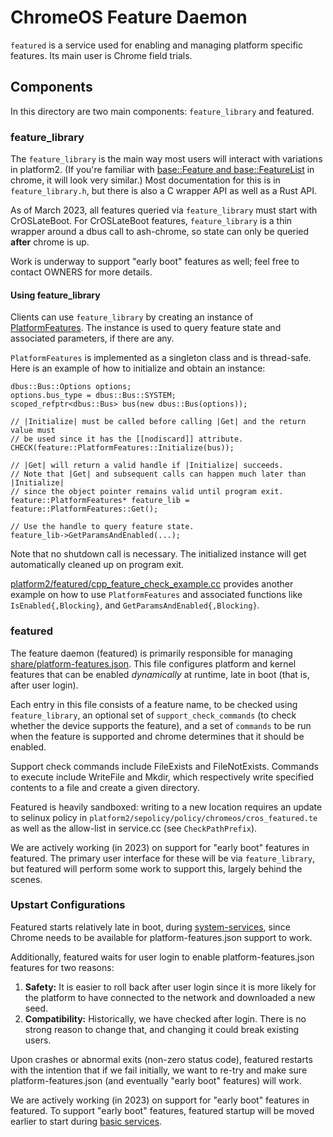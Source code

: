 # ChromeOS Feature Daemon

`featured` is a service used for enabling and managing platform specific
features. Its main user is Chrome field trials.

## Components

In this directory are two main components: `feature_library` and featured.

### feature\_library

The `feature_library` is the main way most users will interact with variations
in platform2. (If you're familiar with
[base::Feature and base::FeatureList](https://source.chromium.org/chromium/chromium/src/+/main:base/feature_list.h)
in chrome, it will look very similar.)  Most documentation for this is in
`feature_library.h`, but there is also a C wrapper API as well as a Rust API.

As of March 2023, all features queried via `feature_library` must start with
CrOSLateBoot. For CrOSLateBoot features, `feature_library` is a thin wrapper
around a dbus call to ash-chrome, so state can only be queried **after** chrome
is up.

Work is underway to support "early boot" features as well; feel free to contact
OWNERS for more details.

#### Using feature\_library
Clients can use `feature_library` by creating an instance of
[PlatformFeatures](https://source.chromium.org/chromiumos/chromiumos/codesearch/+/main:src/platform2/featured/feature_library.h;l=169).
The instance is used to query feature state and associated parameters, if there are any.

`PlatformFeatures` is implemented as a singleton class and is thread-safe.
Here is an example of how to initialize and obtain an instance:

```
dbus::Bus::Options options;
options.bus_type = dbus::Bus::SYSTEM;
scoped_refptr<dbus::Bus> bus(new dbus::Bus(options));

// |Initialize| must be called before calling |Get| and the return value must
// be used since it has the [[nodiscard]] attribute.
CHECK(feature::PlatformFeatures::Initialize(bus));

// |Get| will return a valid handle if |Initialize| succeeds.
// Note that |Get| and subsequent calls can happen much later than |Initialize|
// since the object pointer remains valid until program exit.
feature::PlatformFeatures* feature_lib = feature::PlatformFeatures::Get();

// Use the handle to query feature state.
feature_lib->GetParamsAndEnabled(...);
```

Note that no shutdown call is necessary. The initialized instance will get
automatically cleaned up on program exit.

[platform2/featured/cpp_feature_check_example.cc](https://source.chromium.org/chromiumos/chromiumos/codesearch/+/main:src/platform2/featured/cpp_feature_check_example.cc)
provides another example on how to use `PlatformFeatures` and associated
functions like `IsEnabled{,Blocking}`, and `GetParamsAndEnabled{,Blocking}`.

### featured

The feature daemon (featured) is primarily responsible for managing
[share/platform-features.json](https://source.chromium.org/chromiumos/chromiumos/codesearch/+/main:src/platform2/featured/share/platform-features.json).
This file configures platform and kernel features that can be enabled
_dynamically_ at runtime, late in boot (that is, after user login).

Each entry in this file consists of a feature name, to be checked using
`feature_library`, an optional set of `support_check_commands` (to check whether
the device supports the feature), and a set of `commands` to be run when the
feature is supported and chrome determines that it should be enabled.

Support check commands include FileExists and FileNotExists. Commands to execute
include WriteFile and Mkdir, which respectively write specified contents to a
file and create a given directory.

Featured is heavily sandboxed: writing to a new location requires an update to
selinux policy in `platform2/sepolicy/policy/chromeos/cros_featured.te` as well
as the allow-list in service.cc (see `CheckPathPrefix`).

We are actively working (in 2023) on support for "early boot" features in
featured. The primary user interface for these will be via `feature_library`,
but featured will perform some work to support this, largely behind the scenes.

### Upstart Configurations

Featured starts relatively late in boot, during
[system-services](https://www.chromium.org/chromium-os/chromiumos-design-docs/boot-design/#system-services-startup),
since Chrome needs to be available for platform-features.json support to work.

Additionally, featured waits for user login to enable platform-features.json
features for two reasons:
1. **Safety:** It is easier to roll back after user login since it is more
likely for the platform to have connected to the network and downloaded a new
seed.
2. **Compatibility:** Historically, we have checked after login. There is no
strong reason to change that, and changing it could break existing users.

Upon crashes or abnormal exits (non-zero status code), featured restarts with
the intention that if we fail initially, we want to re-try and make sure
platform-features.json (and eventually "early boot" features) will work.

We are actively working (in 2023) on support for "early boot" features in
featured. To support "early boot" features, featured startup will be moved
earlier to start during
[basic services](https://www.chromium.org/chromium-os/chromiumos-design-docs/boot-design/#basic-services-startup).
